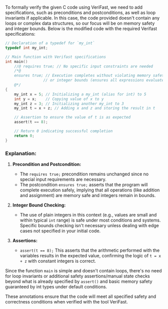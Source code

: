 To formally verify the given C code using VeriFast, we need to add specifications, such as preconditions and postconditions, as well as loop invariants if applicable. In this case, the code provided doesn't contain any loops or complex data structures, so our focus will be on memory safety and integer bounds. Below is the modified code with the required Verifast specifications:

```c
// Declaration of a typedef for `my_int`
typedef int my_int;

// Main function with Verifast specifications
int main()
    //@ requires true; // No specific input constraints are needed
    /*@
    ensures true; // Execution completes without violating memory safety
                 // or integer bounds (ensures all expressions evaluated correctly).
    @*/
{
    my_int x = 5; // Initializing a my_int (alias for int) to 5
    int y = x;    // Copying value of x to y
    my_int z = 3; // Initializing another my_int to 3
    my_int t = x + z; // Adding x and z and storing the result in t

    // Assertion to ensure the value of t is as expected
    assert(t == 8);

    // Return 0 indicating successful completion
    return 0;
}
```

### Explanation:

1. **Precondition and Postcondition:**
   - The `requires true;` precondition remains unchanged since no special input requirements are necessary.
   - The postcondition `ensures true;` asserts that the program will complete execution safely, implying that all operations (like addition and assignment) are memory safe and integers remain in bounds.

2. **Integer Bound Checking:**
   - The use of plain integers in this context (e.g., values are small and within typical `int` range) is safe under most conditions and systems. Specific bounds checking isn't necessary unless dealing with edge cases not specified in your initial code.

3. **Assertions:**
   - `assert(t == 8);` This asserts that the arithmetic performed with the variables results in the expected value, confirming the logic of `t = x + z` with constant integers is correct.

Since the function `main` is simple and doesn't contain loops, there's no need for loop invariants or additional safety assertions/manual state checks beyond what is already specified by `assert()` and basic memory safety guaranteed by int types under default conditions.

These annotations ensure that the code will meet all specified safety and correctness conditions when verified with the tool VeriFast.
